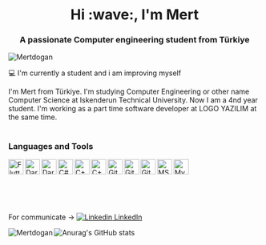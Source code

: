 <h1 align="center">Hi :wave:, I'm Mert</h1>
<h3 align="center">A passionate Computer engineering student from Türkiye</h3>

<p align="left"> <img src="https://komarev.com/ghpvc/?username=Deatsilence" alt="Mertdogan" /> </p>

:computer: I'm currently a student and i am improving myself

I'm Mert from Türkiye. I'm studying Computer Engineering or other name Computer Science at Iskenderun Technical University. Now I am a 4nd year student. I'm working as a part time software developer at LOGO YAZILIM at the same time.

#

### Languages and Tools

<img align="left" alt="Flutter" width="30px" src="https://cdn.jsdelivr.net/gh/devicons/devicon/icons/flutter/flutter-original.svg" />
<img align="left" alt="Dart" width="30px" src="https://cdn.jsdelivr.net/gh/devicons/devicon/icons/dart/dart-original.svg" />
<img align="left" alt="Dart" width="30px" src="https://cdn.jsdelivr.net/gh/devicons/devicon/icons/go/go-original.svg" />          
<img align="left" alt="C#" width="30px" src="https://cdn.jsdelivr.net/gh/devicons/devicon/icons/csharp/csharp-plain.svg" />
<img align="left" alt="C++" width="30px" src="https://cdn.jsdelivr.net/gh/devicons/devicon/icons/cplusplus/cplusplus-plain.svg" />
<img align="left" alt="C++" width="30px" src="https://cdn.jsdelivr.net/gh/devicons/devicon/icons/javascript/javascript-original.svg" />          
<img align="left" alt="Git" width="30px" src="https://cdn.jsdelivr.net/gh/devicons/devicon/icons/git/git-original.svg" />
<img align="left" alt="Github" width="30px" src="https://cdn.jsdelivr.net/gh/devicons/devicon/icons/github/github-original.svg" />
<img align="left" alt="Github" width="30px" img src="https://cdn.jsdelivr.net/gh/devicons/devicon/icons/firebase/firebase-plain.svg" />
<img align="left" alt="MSSQL" width="30px" src="https://cdn.jsdelivr.net/gh/devicons/devicon/icons/microsoftsqlserver/microsoftsqlserver-plain-wordmark.svg" />
<img align="left" alt="MySQL" width="30px" src="https://cdn.jsdelivr.net/gh/devicons/devicon/icons/mysql/mysql-original-wordmark.svg" />


<br />
<br />
<br />
<br />

# 

For communicate -> [![Linkedin](https://i.stack.imgur.com/gVE0j.png) LinkedIn](https://www.linkedin.com/in/mertdgnn/)


<p><img align="left" src="https://github-readme-stats.vercel.app/api/top-langs/?username=Deatsilence&layout=compact&hide=html" alt="Mertdogan"
        

![Anurag's GitHub stats](https://github-readme-stats.vercel.app/api?username=Deatsilence&show_icons=true&theme=tokyonight)

        
